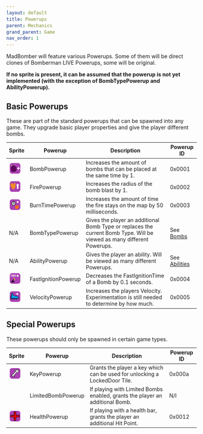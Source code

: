 ```yaml
---
layout: default
title: Powerups
parent: Mechanics
grand_parent: Game
nav_order: 1
---
```


MadBomber will feature various Powerups. Some of them will be direct clones of Bomberman LIVE Powerups, some will be original.

**If no sprite is present, it can be assumed that the powerup is not yet implemented (with the exception of BombTypePowerup and AbilityPowerup).**

Basic Powerups
--------------

These are part of the standard powerups that can be spawned into any game. They upgrade basic player properties and give the player different bombs.

| Sprite                                      | Powerup             | Description                                                                                                            | Powerup ID                                           |
|---------------------------------------------|---------------------|------------------------------------------------------------------------------------------------------------------------|------------------------------------------------------|
| ![](/assets/img/mb/BombUpPowerup.png)       | BombPowerup         | Increases the amount of bombs that can be placed at the same time by 1.                                                | 0x0001                                               |
| ![](/assets/img/mb/FireUpPowerup.png)       | FirePowerup         | Increases the radius of the bomb blast by 1.                                                                           | 0x0002                                               |
| ![](/assets/img/mb/BurnTimeUpPowerup.png)   | BurnTimePowerup     | Increases the amount of time the fire stays on the map by 50 milliseconds.                                             | 0x0003                                               |
| N/A                                         | BombTypePowerup     | Gives the player an additional Bomb Type or replaces the current Bomb Type. Will be viewed as many different Powerups. | See [Bombs](/docs/game/mechanics/bombs.html)         |
| N/A                                         | AbilityPowerup      | Gives the player an ability. Will be viewed as many different Powerups.                                                | See [Abilities](/docs/game/mechanics/abilities.html) |
| ![](/assets/img/mb/FastIgnitionPowerup.png) | FastIgnitionPowerup | Decreases the FastIgnitionTime of a Bomb by 0.1 seconds.                                                               | 0x0004                                               |
| ![](/assets/img/mb/SpeedUpPowerup.png)      | VelocityPowerup     | Increases the players Velocity. Experimentation is still needed to determine by how much.                              | 0x0005                                               |

Special Powerups
----------------

These powerups should only be spawned in certain game types.

| Sprite                                | Powerup            | Description                                                                  | Powerup ID |
|---------------------------------------|--------------------|------------------------------------------------------------------------------|------------|
| ![](/assets/img/mb/KeyPowerup.png)    | KeyPowerup         | Grants the player a key which can be used for unlocking a LockedDoor Tile.   | 0x000a     |
|                                       | LimitedBombPowerup | If playing with Limited Bombs enabled, grants the player an additional Bomb. | N/I        |
| ![](/assets/img/mb/HealthPowerup.png) | HealthPowerup      | If playing with a health bar, grants the player an additional Hit Point.     | 0x0012     |